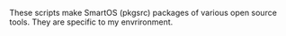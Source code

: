 These scripts make SmartOS (pkgsrc) packages of various open
source tools. They are specific to my envrironment.
